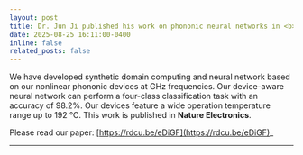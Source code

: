 ```yaml
---
layout: post
title: Dr. Jun Ji published his work on phononic neural networks in <b>Nature Electronics</b>. 
date: 2025-08-25 16:11:00-0400
inline: false
related_posts: false
---
```


We have developed synthetic domain computing and neural network based on our nonlinear phononic devices at GHz frequencies. Our device-aware neural network can perform a four-class classification task with an accuracy of 98.2%. Our devices feature a wide operation temperature range up to 192 °C. This work is published in **Nature Electronics**. 

Please read our paper: [https://rdcu.be/eDiGF](https://rdcu.be/eDiGF)_


---


